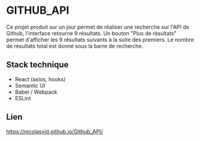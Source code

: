 GITHUB_API
====

Ce projet produit sur un jour permet de réaliser une recherche sur l'API de Github, l'interface retourne 9 résultats. Un bouton "Plus de résultats" permet d'afficher les 9 résultats suivants à la suite des premiers.
Le nombre de résultats total est donné sous la barre de recherche.

Stack technique
-----

* React (axios, hooks)
* Semantic UI
* Babel / Webpack
* ESLint

Lien
----

https://nicolasvid.github.io/Github_API/
